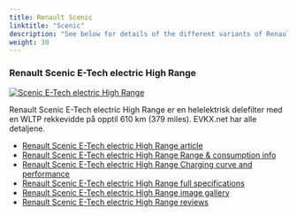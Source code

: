 ```yaml
---
title: Renault Scenic
linktitle: "Scenic"
description: "See below for details of the different variants of Renault Scenic"
weight: 30
---
```

### Renault Scenic E-Tech electric High Range

<a href="scenic_e-tech_electric_high_range/"><img src="https://media.evkx.net/multimedia/models/renault/scenic/scenic_e-tech_electric_high_range/main_1_st.jpg" class="img-fluid" alt="Scenic E-Tech electric High Range" ></a>

Renault Scenic E-Tech electric High Range er en helelektrisk delefilter med en WLTP rekkevidde på opptil 610 km (379 miles). EVKX.net har alle detaljene. 

- [Renault Scenic E-Tech electric High Range article](scenic_e-tech_electric_high_range/)
- [Renault Scenic E-Tech electric High Range Range & consumption info](scenic_e-tech_electric_high_range/rangeandconsumption)
- [Renault Scenic E-Tech electric High Range Charging curve and performance](scenic_e-tech_electric_high_range/chargingcurve)
- [Renault Scenic E-Tech electric High Range full specifications](scenic_e-tech_electric_high_range/specifications)
- [Renault Scenic E-Tech electric High Range image gallery](scenic_e-tech_electric_high_range/gallery)
- [Renault Scenic E-Tech electric High Range reviews](scenic_e-tech_electric_high_range/reviews)

